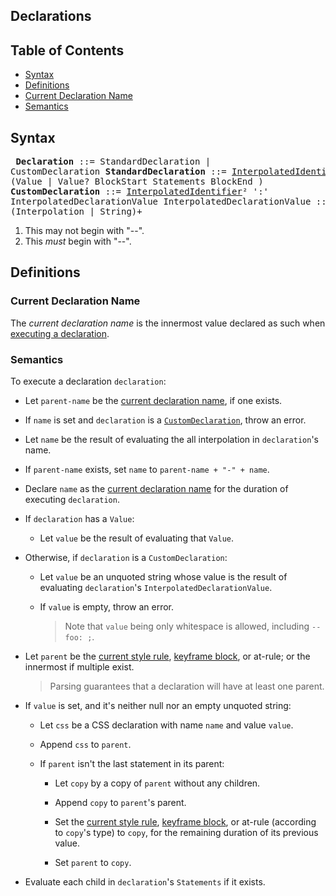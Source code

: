 ## Declarations

## Table of Contents

* [Syntax](#syntax)
* [Definitions](#definitions)
* [Current Declaration Name](#current-declaration-name)
* [Semantics](#semantics)

## Syntax

<x><pre>
**Declaration**              ::= StandardDeclaration | CustomDeclaration
**StandardDeclaration**      ::= [InterpolatedIdentifier]¹ ':' (Value | Value? BlockStart Statements BlockEnd )
**CustomDeclaration**        ::= [InterpolatedIdentifier]² ':' InterpolatedDeclarationValue
InterpolatedDeclarationValue ::= (Interpolation | String)+
</pre></x>

1. This may not begin with "--".
2. This *must* begin with "--".

[InterpolatedIdentifier]: syntax.md#interpolatedidentifier

## Definitions

### Current Declaration Name

The *current declaration name* is the innermost value declared as such when
[executing a declaration].

[executing a declaration]: #semantics

### Semantics

To execute a declaration `declaration`:

* Let `parent-name` be the [current declaration name], if one exists.

  [current declaration name]: #current-declaration-name

* If `name` is set and `declaration` is a [`CustomDeclaration`], throw an error.

  [`CustomDeclaration`]: #syntax

* Let `name` be the result of evaluating the all interpolation in
  `declaration`'s name.

* If `parent-name` exists, set `name` to `parent-name + "-" + name`.

* Declare `name` as the [current declaration name] for the duration of executing
  `declaration`.

* If `declaration` has a `Value`:

  * Let `value` be the result of evaluating that `Value`.

* Otherwise, if `declaration` is a `CustomDeclaration`:

  * Let `value` be an unquoted string whose value is the result of evaluating
    `declaration`'s `InterpolatedDeclarationValue`.

  * If `value` is empty, throw an error.

    > Note that `value` being only whitespace is allowed, including `--foo: ;`.

* Let `parent` be the [current style rule], [keyframe block], or at-rule; or
  the innermost if multiple exist.

  [current style rule]: style-rules.md#current-style-rule
  [keyframe block]: style-rules.md#current-style-rule

  > Parsing guarantees that a declaration will have at least one parent.

* If `value` is set, and it's neither null nor an empty unquoted string:

  * Let `css` be a CSS declaration with name `name` and value `value`.

  * Append `css` to `parent`.
  
  * If `parent` isn't the last statement in its parent:

    * Let `copy` by a copy of `parent` without any children.

    * Append `copy` to `parent`'s parent.

    * Set the [current style rule], [keyframe block], or at-rule (according to
      `copy`'s type) to `copy`, for the remaining duration of its previous value.

    * Set `parent` to `copy`.

* Evaluate each child in `declaration`'s `Statements` if it exists.
